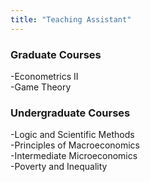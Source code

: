 ```yaml
---
title: "Teaching Assistant"
---
```


### Graduate Courses
-Econometrics II  
-Game Theory  
### Undergraduate Courses
-Logic and Scientific Methods  
-Principles of Macroeconomics  
-Intermediate Microeconomics  
-Poverty and Inequality 
